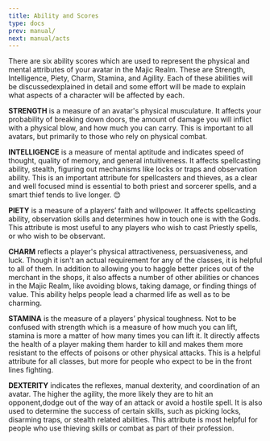 ```yaml
---
title: Ability and Scores
type: docs
prev: manual/
next: manual/acts
---
```

There are six ability scores which are used to represent the physical and mental attributes of your avatar in the Majic Realm. These are Strength, Intelligence, Piety, Charm, Stamina, and Agility. Each of these abilities will be discussedexplained in detail and some effort will be made to explain what aspects of a character will be affected by each.

**STRENGTH** is a measure of an avatar's physical musculature. It affects your probability of breaking down doors, the amount of damage you will inflict with a physical blow, and how much you can carry. This is important to all avatars, but primarily to those who rely on physical combat.

**INTELLIGENCE** is a measure of mental aptitude and indicates speed of thought, quality of memory, and general intuitiveness. It affects spellcasting ability, stealth, figuring out mechanisms like locks or traps and observation ability. This is an important attribute for spellcasters and thieves, as a clear and well focused mind is essential to both priest and sorcerer spells, and a smart thief tends to live longer. 😊

**PIETY** is a measure of a players’ faith and willpower. It affects spellcasting ability, observation skills and determines how in touch one is with the Gods. This attribute is most useful to any players who wish to cast Priestly spells, or who wish to be observant.

**CHARM** reflects a player's physical attractiveness, persuasiveness, and luck. Though it isn't an actual requirement for any of the classes, it is helpful to all of them. In addition to allowing you to haggle better prices out of the merchant in the shops, it also affects a number of other abilities or chances in the Majic Realm, like avoiding blows, taking damage, or finding things of value. This ability helps people lead a charmed life as well as to be charming.

**STAMINA** is the measure of a players’ physical toughness. Not to be confused with strength which is a measure of how much you can lift, stamina is more a matter of how many times you can lift it. It directly affects the health of a player making them harder to kill and makes them more resistant to the effects of poisons or other physical attacks. This is a helpful attribute for all classes, but more for people who expect to be in the front lines fighting.

**DEXTERITY** indicates the reflexes, manual dexterity, and coordination of an avatar. The higher the agility, the more likely they are to hit an opponent,dodge out of the way of an attack or avoid a hostile spell. It is also used to determine the success of certain skills, such as picking locks, disarming traps, or stealth related abilities. This attribute is most helpful for people who use thieving skills or combat as part of their profession.
